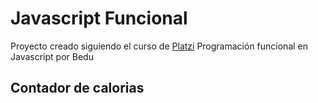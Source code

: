 # Javascript Funcional

Proyecto creado siguiendo el curso de [Platzi](https://platzi.com) Programación funcional en Javascript por Bedu

## Contador de calorias
